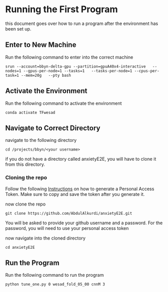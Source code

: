 # Running the First Program
this document goes over how to run a program after the environment has been set up.

## Enter to New Machine
Run the following command to enter into the correct machine

```
srun --account=bbyn-delta-gpu --partition=gpuA40x4-interactive   --nodes=1 --gpus-per-node=1 --tasks=1   --tasks-per-node=1 --cpus-per-task=1 --mem=20g   --pty bash
```

## Activate the Environment
Run the following command to activate the environment
```
conda activate TFwesad
```

## Navigate to Correct Directory
navigate to the following directory

```
cd /projects/bbyn/<your username>
```

if you do not have a directory called anxietyE2E, you will have to clone it from this directory.

### Cloning the repo
Follow the following [Instructions](https://docs.github.com/en/enterprise-server@3.6/authentication/keeping-your-account-and-data-secure/managing-your-personal-access-tokens) on how to generate a Personal Access Token.
Make sure to copy and save the token after you generate it.

now clone the repo
```
git clone https://github.com/AbdulAlkurdi/anxietyE2E.git
```

You will be asked to provide your github username and a password. For the password, you will need to use your personal access token

now navigate into the cloned directory

```
cd anxietyE2E
```

## Run the Program
Run the following command to run the program
```
python tune_one.py 0 wesad_fold_05_00 cnnM 3
```
